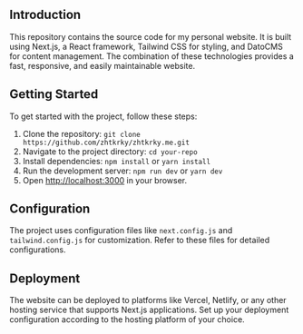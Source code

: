 ## Introduction

This repository contains the source code for my personal website. It is built using Next.js, a React framework, Tailwind CSS for styling, and DatoCMS for content management. The combination of these technologies provides a fast, responsive, and easily maintainable website.

## Getting Started

To get started with the project, follow these steps:

1. Clone the repository: `git clone https://github.com/zhtkrky/zhtkrky.me.git`
2. Navigate to the project directory: `cd your-repo`
3. Install dependencies: `npm install` or `yarn install`
4. Run the development server: `npm run dev` or `yarn dev`
5. Open [http://localhost:3000](http://localhost:3000) in your browser.

## Configuration

The project uses configuration files like `next.config.js` and `tailwind.config.js` for customization. Refer to these files for detailed configurations.

## Deployment

The website can be deployed to platforms like Vercel, Netlify, or any other hosting service that supports Next.js applications. Set up your deployment configuration according to the hosting platform of your choice.

